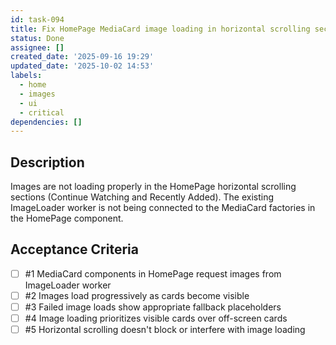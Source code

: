 ```yaml
---
id: task-094
title: Fix HomePage MediaCard image loading in horizontal scrolling sections
status: Done
assignee: []
created_date: '2025-09-16 19:29'
updated_date: '2025-10-02 14:53'
labels:
  - home
  - images
  - ui
  - critical
dependencies: []
---
```


## Description

Images are not loading properly in the HomePage horizontal scrolling sections (Continue Watching and Recently Added). The existing ImageLoader worker is not being connected to the MediaCard factories in the HomePage component.

## Acceptance Criteria
<!-- AC:BEGIN -->
- [ ] #1 MediaCard components in HomePage request images from ImageLoader worker
- [ ] #2 Images load progressively as cards become visible
- [ ] #3 Failed image loads show appropriate fallback placeholders
- [ ] #4 Image loading prioritizes visible cards over off-screen cards
- [ ] #5 Horizontal scrolling doesn't block or interfere with image loading
<!-- AC:END -->
